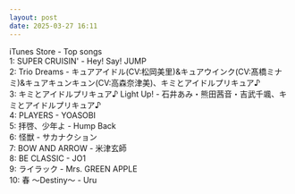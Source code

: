 ```yaml
---
layout: post
date: 2025-03-27 16:11
---
```


iTunes Store - Top songs<br />
1: SUPER CRUISIN' - Hey! Say! JUMP<br />
2: Trio Dreams - キュアアイドル(CV:松岡美里)&キュアウインク(CV:髙橋ミナミ)&キュアキュンキュン(CV:高森奈津美)、キミとアイドルプリキュア♪<br />
3: キミとアイドルプリキュア♪ Light Up! - 石井あみ・熊田茜音・吉武千颯、キミとアイドルプリキュア♪<br />
4: PLAYERS - YOASOBI<br />
5: 拝啓、少年よ - Hump Back<br />
6: 怪獣 - サカナクション<br />
7: BOW AND ARROW - 米津玄師<br />
8: BE CLASSIC - JO1<br />
9: ライラック - Mrs. GREEN APPLE<br />
10: 春 ～Destiny～ - Uru<br />
